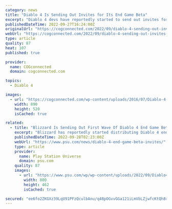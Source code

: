 ```yaml
---
category: news
title: "Diablo 4 Is Sending Out Invites for Its End Game Beta"
excerpt: "Diablo 4 devs have reportedly started to send out invites for the first wave of its closed end game beta. Multiple fans have shared on social media that they received invites to the game’s ..."
publishedDateTime: 2022-09-27T16:24:00Z
originalUrl: "https://cogconnected.com/2022/09/diablo-4-sending-out-invites-end-game-beta/"
webUrl: "https://cogconnected.com/2022/09/diablo-4-sending-out-invites-end-game-beta/"
type: article
quality: 87
heat: 107
published: true

provider:
  name: COGconnected
  domain: cogconnected.com

topics:
  - Diablo 4

images:
  - url: "https://cogconnected.com/wp-content/uploads/2016/07/Diablo-4-rumor-feature.jpg"
    width: 890
    height: 520
    isCached: true

related:
  - title: "Blizzard Is Sending Out First Wave Of Diablo 4 End Game Beta Invites"
    excerpt: "Blizzard has reportedly started distributing Diablo 4 end game Beta invites out to players, according to a number of users on ResetEra and Reddit. Participants of the end game beta will be able to ..."
    publishedDateTime: 2022-09-28T02:23:00Z
    webUrl: "https://www.psu.com/news/diablo-4-end-game-beta-invites/"
    type: article
    provider:
      name: Play Station Universe
      domain: psu.com
    quality: 87
    images:
      - url: "https://www.psu.com/wp/wp-content/uploads/2022/09/Diablo4-1.jpg"
        width: 800
        height: 462
        isCached: true

secured: "ee6fo2ZKGXz39LqU91PFzQculbAnu/q48pOGvvGGa121iLmVbLZjwfcKtQh8rq1qTUEyAx+79k6XetwNYeFZsEcP66QmkCKszeizJqUD6t0jY6QEeY/niuYoaP3Raw5zUPAhxenfgw1hWrpy0wxr4i1enHB+UwQk8r3Ablq0RA2Mh6+/sX7dI4SXtKAsJoQv+Xal6nBWsRprtYLqsAZT6EBOG/Uk7wvgbnTYpmUCBpx4DfPjAfoH5yJqQBrRU26jQscofCeB+QBP/qsN2i1eOKTWpZP9mKUFsGNlay9ieVnY54ghGVFVaVOaykn07kahHk4aeeb1H/zP9JCih47TtoC+Kh+M25+1bczvAtcfQl0=;R4n3okofV7mSNLM3AMbe9A=="
---
```


